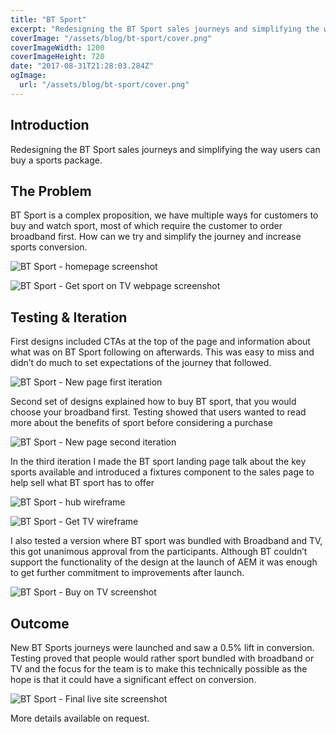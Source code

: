 ```yaml
---
title: "BT Sport"
excerpt: "Redesigning the BT Sport sales journeys and simplifying the way users can buy a sports package."
coverImage: "/assets/blog/bt-sport/cover.png"
coverImageWidth: 1200
coverImageHeight: 720
date: "2017-08-31T21:28:03.284Z"
ogImage:
  url: "/assets/blog/bt-sport/cover.png"
---
```


## Introduction

Redesigning the BT Sport sales journeys and simplifying the way users can buy a sports package.

## The Problem

BT Sport is a complex proposition, we have multiple ways for customers to buy and watch sport, most of which require the customer to order broadband first. How can we try and simplify the journey and increase sports conversion.

![BT Sport - homepage screenshot](/assets/blog/bt-sport/old-bt-sport-home.jpg|1200|1888|double)

![BT Sport - Get sport on TV webpage screenshot](/assets/blog/bt-sport/old-bt-get-sport-on-tv.jpg|1200|1576|double)

## Testing & Iteration

First designs included CTAs at the top of the page and information about what was on BT Sport following on afterwards. This was easy to miss and didn’t do much to set expectations of the journey that followed.

![BT Sport - New page first iteration](/assets/blog/bt-sport/sport-buytv-first.jpg|1200|1810|single)

Second set of designs explained how to buy BT sport, that you would choose your broadband first. Testing showed that users wanted to read more about the benefits of sport before considering a purchase

![BT Sport - New page second iteration](/assets/blog/bt-sport/sport-buytv-second.jpg|1200|2241|single)

In the third iteration I made the BT sport landing page talk about the key sports available and introduced a fixtures component to the sales page to help sell what BT sport has to offer

![BT Sport - hub wireframe](/assets/blog/bt-sport/sport-hub-wireframe.jpg|1200|2265|double)

![BT Sport - Get TV wireframe](/assets/blog/bt-sport/sport-buytv-wireframe.jpg|1200|2130|double)

I also tested a version where BT sport was bundled with Broadband and TV, this got unanimous approval from the participants. Although BT couldn’t support the functionality of the design at the launch of AEM it was enough to get further commitment to improvements after launch.

![BT Sport - Buy on TV screenshot](/assets/blog/bt-sport/sport-buytv-bundle.jpg|1200|1975|single)

## Outcome

New BT Sports journeys were launched and saw a 0.5% lift in conversion. Testing proved that people would rather sport bundled with broadband or TV and the focus for the team is to make this technically possible as the hope is that it could have a significant effect on conversion.

![BT Sport - Final live site screenshot](/assets/blog/bt-sport/live-buytv-bt-sport.jpg|1200|1541|single)

More details available on request.

</div>
